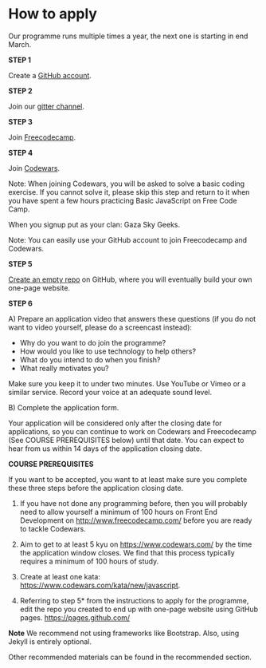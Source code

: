 # How to apply

Our programme runs multiple times a year, the next one is starting in end March.

**STEP 1**

Create a [GitHub account](https://github.com/).

**STEP 2**

Join our [gitter channel](https://gitter.im/gazaskygeeks_bootcamp/codingforeveryone).

**STEP 3**

Join [Freecodecamp](https://www.freecodecamp.com/).

**STEP 4**

Join [Codewars](https://www.codewars.com).

Note: When joining Codewars, you will be asked to solve a basic coding exercise.
If you cannot solve it, please skip this step and return to it when you have
spent a few hours practicing Basic JavaScript on Free Code Camp.

When you signup put as your clan: Gaza Sky Geeks.

Note: You can easily use your GitHub account to join Freecodecamp and Codewars.

**STEP 5**

[Create an empty repo](https://help.github.com/articles/create-a-repo/) on GitHub,
where you will eventually build your own one-page website.

**STEP 6**

A) Prepare an application video that answers these questions (if you do not
  want to video yourself, please do a screencast instead):

- Why do you want to do join the programme?
- How would you like to use technology to help others?
- What do you intend to do when you finish?
- What really motivates you?

Make sure you keep it to under two minutes.
Use YouTube or Vimeo or a similar service.
Record your voice at an adequate sound level.

B) Complete the application form.

Your application will be considered only after the closing date for applications,
so you can continue to work on Codewars and Freecodecamp (See COURSE PREREQUISITES below) until that date.
You can expect to hear from us within 14 days of the application closing date.

**COURSE PREREQUISITES**

If you want to be accepted, you want to at least make sure you complete these
three steps before the application closing date.
1. If you have not done any programming before, then you will probably need to
  allow yourself a minimum of 100 hours on Front End Development on
  http://www.freecodecamp.com/ before you are ready to tackle Codewars.

2. Aim to get to at least 5 kyu on https://www.codewars.com/ by the time the
  application window closes. We find that this process typically requires a
  minimum of 100 hours of study.

3. Create at least one kata: https://www.codewars.com/kata/new/javascript.

4. Referring to step 5* from the instructions to apply for the programme, edit
  the repo you created to end up with one-page website using GitHub pages. https://pages.github.com/

**Note** We recommend not using frameworks like Bootstrap. Also, using Jekyll
is entirely optional.

Other recommended materials can be found in the recommended section.